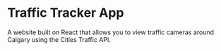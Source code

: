 # Traffic Tracker App

A website built on React that allows you to view traffic cameras around Calgary using the Cities Traffic API.
